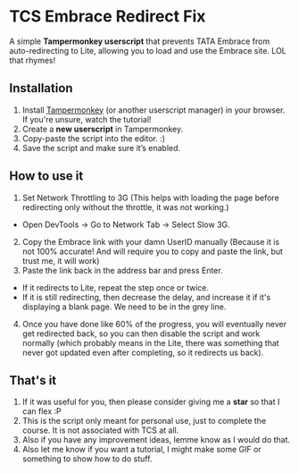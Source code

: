 # TCS Embrace Redirect Fix

A simple **Tampermonkey userscript** that prevents TATA Embrace from auto-redirecting to Lite, allowing you to load and use the Embrace site. LOL that rhymes!

## Installation

1. Install [Tampermonkey](https://www.tampermonkey.net/) (or another userscript manager) in your browser. If you're unsure, watch the tutorial!
2. Create a **new userscript** in Tampermonkey.
3. Copy-paste the script into the editor. :)
4. Save the script and make sure it’s enabled.

## How to use it
1. Set Network Throttling to 3G (This helps with loading the page before redirecting only without the throttle, it was not working.)
  - Open DevTools → Go to Network Tab → Select Slow 3G.
2. Copy the Embrace link with your damn UserID manually (Because it is not 100% accurate! And will require you to copy and paste the link, but trust me, it will work)
3. Paste the link back in the address bar and press Enter.
  - If it redirects to Lite, repeat the step once or twice.
  - If it is still redirecting, then decrease the delay, and increase it if it's displaying a blank page. We need to be in the grey line.
4. Once you have done like 60% of the progress, you will eventually never get redirected back, so you can then disable the script and work normally (which probably means in the Lite, there was something that never got updated even after completing, so it redirects us back).

## That's it
1. If it was useful for you, then please consider giving me a **star** so that I can flex :P
2. This is the script only meant for personal use, just to complete the course. It is not associated with TCS at all.
3. Also if you have any improvement ideas, lemme know as I would do that.
4. Also let me know if you want a tutorial, I might make some GIF or something to show how to do stuff. 
